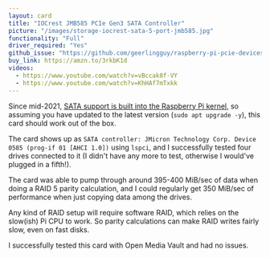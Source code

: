 ```yaml
---
layout: card
title: "IOCrest JMB585 PCIe Gen3 SATA Controller"
picture: "/images/storage-iocrest-sata-5-port-jmb585.jpg"
functionality: "Full"
driver_required: "Yes"
github_issue: "https://github.com/geerlingguy/raspberry-pi-pcie-devices/issues/64"
buy_link: https://amzn.to/3rkbK1d
videos:
  - https://www.youtube.com/watch?v=vBccak8f-VY
  - https://www.youtube.com/watch?v=KhHAf7mTxkk
---
```

Since mid-2021, [SATA support is built into the Raspberry Pi kernel](https://www.jeffgeerling.com/blog/2021/raspberry-pi-os-now-has-sata-support-built), so assuming you have updated to the latest version (`sudo apt upgrade -y`), this card should work out of the box.

The card shows up as `SATA controller: JMicron Technology Corp. Device 0585 (prog-if 01 [AHCI 1.0])` using `lspci`, and I successfully tested four drives connected to it (I didn't have any more to test, otherwise I would've plugged in a fifth!).

The card was able to pump through around 395-400 MiB/sec of data when doing a RAID 5 parity calculation, and I could regularly get 350 MiB/sec of performance when just copying data among the drives.

Any kind of RAID setup will require software RAID, which relies on the slow(ish) Pi CPU to work. So parity calculations can make RAID writes fairly slow, even on fast disks.

I successfully tested this card with Open Media Vault and had no issues.
